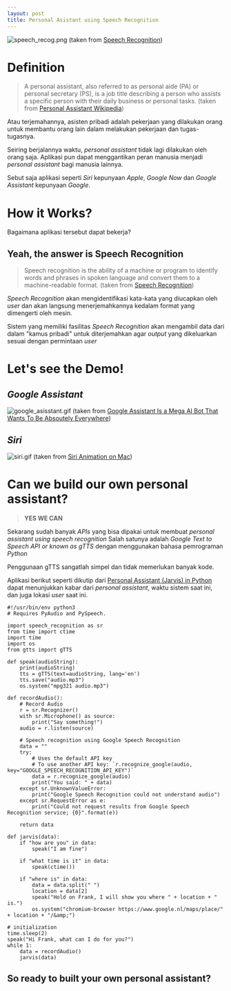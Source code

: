 ```yaml
---
layout: post
title: Personal Asistant using Speech Recognition
---
```


![speech_recog.png](http://copia.com.au/wp-content/themes/copia/images/medicalspeech.png)
(taken from [Speech Recognition](http://copia.com.au/medical-speech-recognition/))

# Definition

> A personal assistant, also referred to as personal aide (PA) or personal secretary (PS), is a job title describing a person who assists a specific person with their daily business or personal tasks.
(taken from [Personal Assistant Wikipedia](https://en.wikipedia.org/wiki/Personal_assistant))

Atau terjemahannya, asisten pribadi adalah pekerjaan yang dilakukan orang untuk membantu orang lain dalam melakukan pekerjaan dan tugas-tugasnya.

Seiring berjalannya waktu, *personal assistant* tidak lagi dilakukan oleh orang saja. Aplikasi pun dapat menggantikan peran manusia menjadi *personal assistant* bagi manusia lainnya.

Sebut saja aplikasi seperti *Siri* kepunyaan *Apple*, *Google Now* dan *Google Assistant* kepunyaan *Google*.

# How it Works?

Bagaimana aplikasi tersebut dapat bekerja?

## Yeah, the answer is **Speech Recognition**

> Speech recognition is the ability of a machine or program to identify words and phrases in spoken language and convert them to a machine-readable format.
(taken from [Speech Recognition](http://searchcrm.techtarget.com/definition/speech-recognition))

*Speech Recognition* akan mengidentifikasi kata-kata yang diucapkan oleh *user* dan akan langsung menerjemahkannya kedalam format yang dimengerti oleh mesin.

Sistem yang memiliki fasilitas *Speech Recognition* akan mengambil data dari dalam "kamus pribadi" untuk diterjemahkan agar *output* yang dikeluarkan sesuai dengan permintaan *user*

# Let's see the Demo!
## *Google Assistant*
![google_asisstant.gif](https://i.kinja-img.com/gawker-media/image/upload/s--fakpVmLm--/c_scale,fl_progressive,q_80,w_800/mebn1kjo7jylfhmakgfw.gif)
(taken from [Google Assistant Is a Mega AI Bot That Wants To Be Absoutely Everywhere](http://gizmodo.com/google-assistant-is-a-mega-chatbot-that-wants-to-be-abs-1777351140))

## *Siri*
![siri.gif](https://cdn.dribbble.com/users/30252/screenshots/2176533/siri-el-capitan.gif)
(taken from [Siri Animation on Mac](https://dribbble.com/shots/2176533-Siri-animation-on-Mac))

# Can we build our own personal assistant?
> __YES WE CAN__

Sekarang sudah banyak *APIs* yang bisa dipakai untuk membuat *personal assistant using speech recognition*
Salah satunya adalah *Google Text to Speech API or known as gTTS* dengan menggunakan bahasa pemrograman *Python*

Penggunaan gTTS sangatlah simpel dan tidak memerlukan banyak kode.

Aplikasi berikut seperti dikutip dari [Personal Assistant (Jarvis) in Python](https://pythonspot.com/en/personal-assistant-jarvis-in-python/) dapat menunjukkan kabar dari *personal assistant*, waktu sistem saat ini, dan juga lokasi *user* saat ini.

```
#!/usr/bin/env python3
# Requires PyAudio and PySpeech.
 
import speech_recognition as sr
from time import ctime
import time
import os
from gtts import gTTS
 
def speak(audioString):
    print(audioString)
    tts = gTTS(text=audioString, lang='en')
    tts.save("audio.mp3")
    os.system("mpg321 audio.mp3")
 
def recordAudio():
    # Record Audio
    r = sr.Recognizer()
    with sr.Microphone() as source:
        print("Say something!")
    audio = r.listen(source)
 
    # Speech recognition using Google Speech Recognition
    data = ""
    try:
        # Uses the default API key
        # To use another API key: `r.recognize_google(audio, key="GOOGLE_SPEECH_RECOGNITION_API_KEY")`
        data = r.recognize_google(audio)
        print("You said: " + data)
    except sr.UnknownValueError:
        print("Google Speech Recognition could not understand audio")
    except sr.RequestError as e:
        print("Could not request results from Google Speech Recognition service; {0}".format(e))
 
    return data
 
def jarvis(data):
    if "how are you" in data:
        speak("I am fine")
 
    if "what time is it" in data:
        speak(ctime())
 
    if "where is" in data:
        data = data.split(" ")
        location = data[2]
        speak("Hold on Frank, I will show you where " + location + " is.")
        os.system("chromium-browser https://www.google.nl/maps/place/" + location + "/&amp;")
 
# initialization
time.sleep(2)
speak("Hi Frank, what can I do for you?")
while 1:
    data = recordAudio()
    jarvis(data)
```

## So ready to built your own personal assistant?

